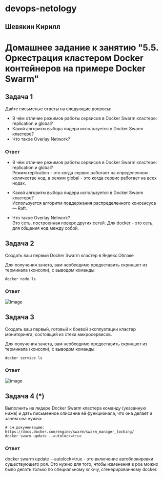 # devops-netology  
## Шевякин Кирилл  

# Домашнее задание к занятию "5.5. Оркестрация кластером Docker контейнеров на примере Docker Swarm"  

## Задача 1  

Дайте письменые ответы на следующие вопросы:  

- В чём отличие режимов работы сервисов в Docker Swarm кластере: replication и global?  
- Какой алгоритм выбора лидера используется в Docker Swarm кластере?  
- Что такое Overlay Network?  

### Ответ  

- В чём отличие режимов работы сервисов в Docker Swarm кластере: replication и global?   
  Режим replication - это когда сервис работает на определенном количестве нод, а режим global - это когда сервис работает на всех нодах.  
  
- Какой алгоритм выбора лидера используется в Docker Swarm кластере?  
  Используется алгоритм поддержания распределенного консенсуса — Raft. 
  
- Что такое Overlay Network?  
  Это сеть, построенная поверх других сетей. Для docker - это сеть, для общения нод между собой.  

## Задача 2  

Создать ваш первый Docker Swarm кластер в Яндекс.Облаке  

Для получения зачета, вам необходимо предоставить скриншот из терминала (консоли), с выводом команды:  
``` 
docker node ls
```

### Ответ  

![image](https://user-images.githubusercontent.com/93198418/166879860-8d333a0d-080c-4677-a3a7-aad22d161175.png)  

## Задача 3

Создать ваш первый, готовый к боевой эксплуатации кластер мониторинга, состоящий из стека микросервисов.  

Для получения зачета, вам необходимо предоставить скриншот из терминала (консоли), с выводом команды:  
```
docker service ls
```

### Ответ  

![image](https://user-images.githubusercontent.com/93198418/166880131-1b01d4a2-f3ec-418c-a995-e781a8dc1d32.png)  

## Задача 4 (*)

Выполнить на лидере Docker Swarm кластера команду (указанную ниже) и дать письменное описание её функционала, что она делает и зачем она нужна:  
```
# см.документацию: https://docs.docker.com/engine/swarm/swarm_manager_locking/  
docker swarm update --autolock=true
```

### Ответ  

docker swarm update --autolock=true - это включение автоблокировки существующего роя. Это нужно для того, чтобы изменения в рое можно было делать только по специальному ключу, сгенерированному docker.
